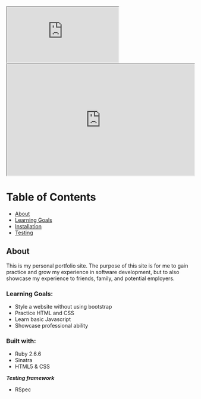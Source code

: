 <iframe
  src='https://dbdiagram.io/embed/6033fa02fcdcb6230b20fafe'
 ></iframe>

<iframe
  src="https://codepen.io/team/codepen/embed/preview/PNaGbb"
  style="width:100%; height:300px;"
></iframe>

# Table of Contents

* [About](#about)
* [Learning Goals](#learning-goals)
* [Installation](#installation)
* [Testing](#testing)

## About

This is my personal portfolio site. The purpose of this site is for me to gain practice and grow my experience in software development, but to also showcase my experience to friends, family, and potential employers.

### Learning Goals: 

- Style a website without using bootstrap
- Practice HTML and CSS
- Learn basic Javascript
- Showcase professional ability


### Built with:

- Ruby 2.6.6
- Sinatra
- HTML5 & CSS

***Testing framework***
- RSpec
